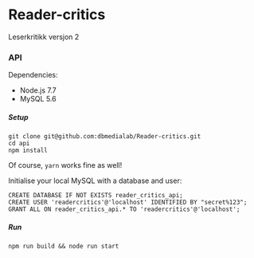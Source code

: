 # Reader-critics
Leserkritikk versjon 2

### API

Dependencies:
* Node.js 7.7
* MySQL 5.6

##### Setup
```
git clone git@github.com:dbmedialab/Reader-critics.git
cd api
npm install
```
Of course, `yarn` works fine as well!

Initialise your local MySQL with a database and user:
```
CREATE DATABASE IF NOT EXISTS reader_critics_api;
CREATE USER 'readercritics'@'localhost' IDENTIFIED BY "secret%123";
GRANT ALL ON reader_critics_api.* TO 'readercritics'@'localhost';
```

##### Run
```
npm run build && node run start
```

